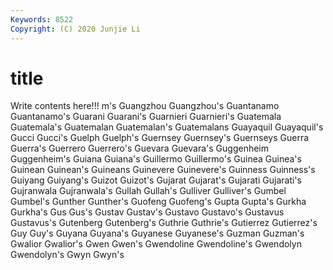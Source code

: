 ```yaml
---
Keywords: 8522
Copyright: (C) 2020 Junjie Li
---
```


# title

Write contents here!!!
m's 
Guangzhou 
Guangzhou's 
Guantanamo 
Guantanamo's 
Guarani 
Guarani's 
Guarnieri 
Guarnieri's
Guatemala 
Guatemala's 
Guatemalan 
Guatemalan's 
Guatemalans 
Guayaquil 
Guayaquil's 
Gucci 
Gucci's 
Guelph
Guelph's 
Guernsey 
Guernsey's 
Guernseys 
Guerra 
Guerra's 
Guerrero 
Guerrero's 
Guevara 
Guevara's
Guggenheim 
Guggenheim's 
Guiana 
Guiana's 
Guillermo 
Guillermo's 
Guinea 
Guinea's 
Guinean 
Guinean's
Guineans 
Guinevere 
Guinevere's 
Guinness 
Guinness's 
Guiyang 
Guiyang's 
Guizot 
Guizot's 
Gujarat
Gujarat's 
Gujarati 
Gujarati's 
Gujranwala 
Gujranwala's 
Gullah 
Gullah's 
Gulliver 
Gulliver's 
Gumbel
Gumbel's 
Gunther 
Gunther's 
Guofeng 
Guofeng's 
Gupta 
Gupta's 
Gurkha 
Gurkha's 
Gus
Gus's 
Gustav 
Gustav's 
Gustavo 
Gustavo's 
Gustavus 
Gustavus's 
Gutenberg 
Gutenberg's 
Guthrie
Guthrie's 
Gutierrez 
Gutierrez's 
Guy 
Guy's 
Guyana 
Guyana's 
Guyanese 
Guyanese's 
Guzman
Guzman's 
Gwalior 
Gwalior's 
Gwen 
Gwen's 
Gwendoline 
Gwendoline's 
Gwendolyn 
Gwendolyn's 
Gwyn
Gwyn's 
